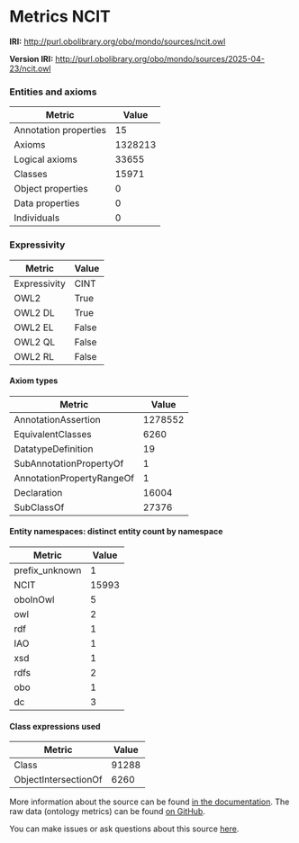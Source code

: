 # Metrics NCIT

**IRI:** http://purl.obolibrary.org/obo/mondo/sources/ncit.owl

**Version IRI:** http://purl.obolibrary.org/obo/mondo/sources/2025-04-23/ncit.owl

### Entities and axioms

| Metric | Value |
| ------ | ----- |
| Annotation properties | 15 |
| Axioms | 1328213 |
| Logical axioms | 33655 |
| Classes | 15971 |
| Object properties | 0 |
| Data properties | 0 |
| Individuals | 0 |


### Expressivity

| Metric | Value |
| ------ | ----- |
| Expressivity | CINT |
| OWL2 | True |
| OWL2 DL | True |
| OWL2 EL | False |
| OWL2 QL | False |
| OWL2 RL | False |

#### Axiom types

| Metric | Value |
| ------ | ----- |
| AnnotationAssertion | 1278552 |
| EquivalentClasses | 6260 |
| DatatypeDefinition | 19 |
| SubAnnotationPropertyOf | 1 |
| AnnotationPropertyRangeOf | 1 |
| Declaration | 16004 |
| SubClassOf | 27376 |


#### Entity namespaces: distinct entity count by namespace

| Metric | Value |
| ------ | ----- |
| prefix_unknown | 1 |
| NCIT | 15993 |
| oboInOwl | 5 |
| owl | 2 |
| rdf | 1 |
| IAO | 1 |
| xsd | 1 |
| rdfs | 2 |
| obo | 1 |
| dc | 3 |


#### Class expressions used

| Metric | Value |
| ------ | ----- |
| Class | 91288 |
| ObjectIntersectionOf | 6260 |


More information about the source can be found [in the documentation](../sources.md). The raw data (ontology metrics) can be found [on GitHub](https://github.com/monarch-initiative/mondo-ingest/tree/main/src/ontology/metadata).

You can make issues or ask questions about this source [here](https://github.com/monarch-initiative/mondo-ingest/issues).

